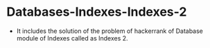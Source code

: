 # Databases-Indexes-Indexes-2
- It includes the solution of the problem of hackerrank of Database module of Indexes called as Indexes 2.
